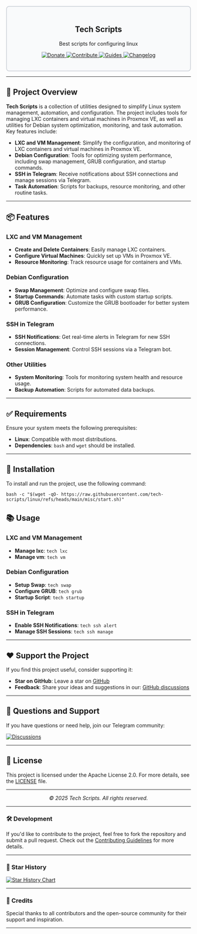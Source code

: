 <div style="border: 2px solid #d1d5db; padding: 20px; border-radius: 8px; background-color: #f9fafb;">
  <h2 align="center">Tech Scripts</h2>
  <p align="center">Best scripts for configuring linux</p>
  <p align="center">
    <a href="https://boosty.to/techscripts/donate">
      <img src="https://img.shields.io/badge/Support-FF5F5F?style=for-the-badge&logo=boosty&logoColor=white" alt="Donate" />
    </a>
    <a href="https://github.com/tech-scripts/linux/blob/main/CONTRIBUTING.md">
      <img src="https://img.shields.io/badge/Contribute-ff4785?style=for-the-badge&logo=git&logoColor=white" alt="Contribute" />
    </a> 
    <a href="https://github.com/tech-scripts/linux/wiki">
      <img src="https://img.shields.io/badge/Guides-0077b5?style=for-the-badge&logo=read-the-docs&logoColor=white" alt="Guides" />
    </a> 
    <a href="https://github.com/tech-scripts/linux/blob/main/CHANGELOG.md">
      <img src="https://img.shields.io/badge/Changelog-6c5ce7?style=for-the-badge&logo=git&logoColor=white" alt="Changelog" />
    </a>
  </p>
</div>

---

## 🚀 Project Overview

**Tech Scripts** is a collection of utilities designed to simplify Linux system management, automation, and configuration. The project includes tools for managing LXC containers and virtual machines in Proxmox VE, as well as utilities for Debian system optimization, monitoring, and task automation. Key features include:

- **LXC and VM Management**: Simplify the configuration, and monitoring of LXC containers and virtual machines in Proxmox VE.
- **Debian Configuration**: Tools for optimizing system performance, including swap management, GRUB configuration, and startup commands.
- **SSH in Telegram**: Receive notifications about SSH connections and manage sessions via Telegram.
- **Task Automation**: Scripts for backups, resource monitoring, and other routine tasks.

---

## 📦 Features

### LXC and VM Management
- **Create and Delete Containers**: Easily manage LXC containers.
- **Configure Virtual Machines**: Quickly set up VMs in Proxmox VE.
- **Resource Monitoring**: Track resource usage for containers and VMs.

### Debian Configuration
- **Swap Management**: Optimize and configure swap files.
- **Startup Commands**: Automate tasks with custom startup scripts.
- **GRUB Configuration**: Customize the GRUB bootloader for better system performance.

### SSH in Telegram
- **SSH Notifications**: Get real-time alerts in Telegram for new SSH connections.
- **Session Management**: Control SSH sessions via a Telegram bot.

### Other Utilities
- **System Monitoring**: Tools for monitoring system health and resource usage.
- **Backup Automation**: Scripts for automated data backups.

---

## ✅ Requirements

Ensure your system meets the following prerequisites:

- **Linux**: Compatible with most distributions.
- **Dependencies**: `bash` and `wget` should be installed.

---

## 🚀 Installation

To install and run the project, use the following command:

```
bash -c "$(wget -qO- https://raw.githubusercontent.com/tech-scripts/linux/refs/heads/main/misc/start.sh)"
```
## 📚 Usage

### LXC and VM Management
- **Manage lxc**: `tech lxc`
- **Manage vm**: `tech vm`

### Debian Configuration
- **Setup Swap**: `tech swap`
- **Configure GRUB**: `tech grub`
- **Startup Script**: `tech startup`

### SSH in Telegram
- **Enable SSH Notifications**: `tech ssh alert`
- **Manage SSH Sessions**: `tech ssh manage`

---

## ❤️ Support the Project

If you find this project useful, consider supporting it:

- **Star on GitHub**: Leave a star on [GitHub](https://github.com/tech-scripts/linux)
- **Feedback**: Share your ideas and suggestions in our: [GitHub discussions](https://github.com/tech-scripts/linux/discussions)

---

## 💬 Questions and Support

If you have questions or need help, join our Telegram community:

<a href="https://github.com/tech-scripts/linux/discussions"> <img src="https://img.shields.io/badge/Discussions-181717?style=for-the-badge&logo=github&logoColor=white" alt="Discussions" /> </a>

---

## 📜 License

This project is licensed under the Apache License 2.0. For more details, see the [LICENSE](LICENSE) file.

---

<p align="center">
  <i>© 2025 Tech Scripts. All rights reserved.</i>
</p>

---

### 🛠️ Development

If you'd like to contribute to the project, feel free to fork the repository and submit a pull request. Check out the [Contributing Guidelines](CONTRIBUTING.md) for more details.

---

### 🌟 Star History

<a href="https://star-history.com/#tech-scripts/linux&Date">
  <picture>
    <source media="(prefers-color-scheme: dark)" srcset="https://api.star-history.com/svg?repos=tech-scripts/linux&type=Date&theme=dark" />
    <source media="(prefers-color-scheme: light)" srcset="https://api.star-history.com/svg?repos=tech-scripts/linux&type=Date" />
    <img alt="Star History Chart" src="https://api.star-history.com/svg?repos=tech-scripts/linux&type=Date" />
  </picture>
</a>

---

### 🙏 Credits

Special thanks to all contributors and the open-source community for their support and inspiration.

---
